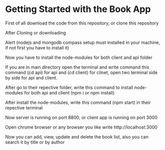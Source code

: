 # Getting Started with the Book App

First of all download the code from this repository, or clone this repository

After Cloning or downloading

Alert (nodejs and mongodb compass setup must installed in your machine, if not first you have to install it)

Now you have to install the node-modules for both client and api folder

If you are in main directory open the terminal and write command this command (cd api) for api and (cd client) for clinet, open two terminal side by side for api and client.

After go to their repective folder, write this command to install node-modules for both api and client (npm i or npm install)

After install the node-modules, write this command (npm start) in their repective terminal

Now server is running on port 8800, or client app is running on port 3000

Open chrome browser or any browser you like write http://localhost:3000

Now you can add, view, update and delete the book list, also you can search it by title or by author
